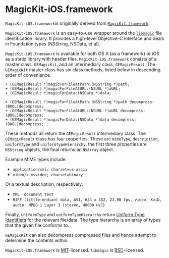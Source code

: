 MagicKit-iOS.framework
========

`MagicKit-iOS.framework`is originally derived from [`MagicKit.framework`](https://github.com/aidansteele/MagicKit).

`MagicKit-iOS.framework` is an easy-to-use wrapper around the [`libmagic`](http://www.darwinsys.com/file/) file identification library. It provides a high-level Objective-C interface and deals in Foundation types (NSString, NSData, et al).

`MagicKit-iOS.framework` is available for both OS X (as a framework) or iOS as a static library with header files. `MagicKit-iOS.framework` consists of a master class, `GEMagicKit`, and an intermediary class, `GEMagicResult`. The `GEMagicKit` master class has six class methods, listed below in descending order of convenience.

    + (GEMagicResult *)magicForFileAtPath:(NSString *)path;
    + (GEMagicResult *)magicForFileAtURL:(NSURL *)aURL;
    + (GEMagicResult *)magicForData:(NSData *)data;
    
    + (GEMagicResult *)magicForFileAtPath:(NSString *)path decompress:(BOOL)decompress;
    + (GEMagicResult *)magicForFileAtURL:(NSURL *)aURL decompress:(BOOL)decompress;
    + (GEMagicResult *)magicForData:(NSData *)data decompress:(BOOL)decompress;

These methods all return the `GEMagicResult` intermediary class. The `GEMagicResult` class has four properties. These are `mimeType`, `description`, `uniformType` and `uniformTypeHierarchy`. the first three properties are `NSString` objects, the final returns an `NSArray` object.

Example MIME types include:

* `application/xml; charset=us-ascii` 
* `video/x-msvideo; charset=binary` 

Or a textual description, respectively:

* `XML  document text` 
* `RIFF (little-endian) data, AVI, 624 x 352, 23.98 fps, video: XviD, audio: MPEG-1 Layer 3 (stereo, 48000 Hz)`)

Finally, `uniformType` and `uniformTypeHierarchy` return [Uniform Type Identifiers](http://en.wikipedia.org/wiki/Uniform_Type_Identifier) for the relevant file/data. The type hierarchy is an array of types that the given file conforms to.

`GEMagicKit` can also decompress compressed files and hence attempt to determine the contents within.

`MagicKit-iOS.framework` is [MIT](http://www.opensource.org/licenses/mit-license.html)-licensed. `libmagic` is [BSD](http://www.opensource.org/licenses/bsd-license.php)-licensed. 